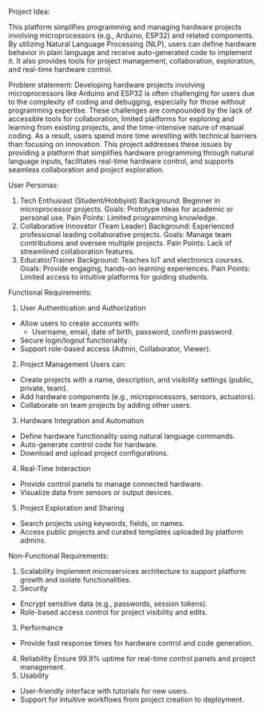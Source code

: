 Project Idea:

This platform simplifies programming and managing hardware projects involving microprocessors 
(e.g., Arduino, ESP32) and related components. By utilizing Natural Language Processing (NLP), 
users can define hardware behavior in plain language and receive auto-generated code to implement it. 
It also provides tools for project management, collaboration, exploration, and real-time hardware control.


Problem statement:
Developing hardware projects involving microprocessors like Arduino and ESP32 is often challenging for users 
due to the complexity of coding and debugging, especially for those without programming expertise. These challenges 
are compounded by the lack of accessible tools for collaboration, limited platforms for exploring and learning from 
existing projects, and the time-intensive nature of manual coding. As a result, users spend more time wrestling with 
technical barriers than focusing on innovation. This project addresses these issues by providing a platform that simplifies 
hardware programming through natural language inputs, facilitates real-time hardware control, and supports seamless collaboration 
and project exploration.


User Personas:

1. Tech Enthusiast (Student/Hobbyist)
Background: Beginner in microprocessor projects.
Goals: Prototype ideas for academic or personal use.
Pain Points: Limited programming knowledge.
2. Collaborative Innovator (Team Leader)
Background: Experienced professional leading collaborative projects.
Goals: Manage team contributions and oversee multiple projects.
Pain Points: Lack of streamlined collaboration features.
3. Educator/Trainer
Background: Teaches IoT and electronics courses.
Goals: Provide engaging, hands-on learning experiences.
Pain Points: Limited access to intuitive platforms for guiding students.


Functional Requirements:

1. User Authentication and Authorization
- Allow users to create accounts with:
  - Username, email, date of birth, password, confirm password.
- Secure login/logout functionality.
- Support role-based access (Admin, Collaborator, Viewer).
2. Project Management
Users can:
- Create projects with a name, description, and visibility settings (public, private, team).
- Add hardware components (e.g., microprocessors, sensors, actuators).
- Collaborate on team projects by adding other users.
3. Hardware Integration and Automation
- Define hardware functionality using natural language commands.
- Auto-generate control code for hardware.
- Download and upload project configurations.
4. Real-Time Interaction
- Provide control panels to manage connected hardware.
- Visualize data from sensors or output devices.
5. Project Exploration and Sharing
- Search projects using keywords, fields, or names.
- Access public projects and curated templates uploaded by platform admins.
  
  
Non-Functional Requirements:

1. Scalability
Implement microservices architecture to support platform growth and isolate functionalities.
2. Security
- Encrypt sensitive data (e.g., passwords, session tokens).
- Role-based access control for project visibility and edits.
3. Performance
- Provide fast response times for hardware control and code generation.
4. Reliability
Ensure 99.9% uptime for real-time control panels and project management.
5. Usability
- User-friendly interface with tutorials for new users.
- Support for intuitive workflows from project creation to deployment.
